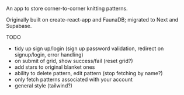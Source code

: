 An app to store corner-to-corner knitting patterns.

Originally built on create-react-app and FaunaDB; migrated to Next and Supabase.

TODO

- tidy up sign up/login (sign up password validation, redirect on signup/login, error handling)
- on submit of grid, show success/fail (reset grid?)
- add stars to original blanket ones
- ability to delete pattern, edit pattern (stop fetching by name?)
- only fetch patterns associated with your account
- general style (tailwind?)
